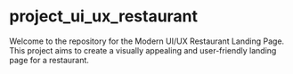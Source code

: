 # project_ui_ux_restaurant
Welcome to the repository for the Modern UI/UX Restaurant Landing Page. This project aims to create a visually appealing and user-friendly landing page for a restaurant.
